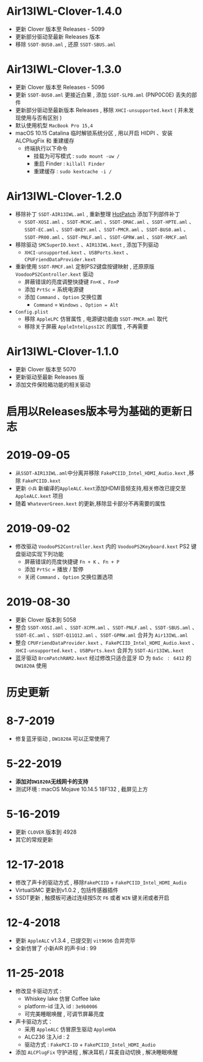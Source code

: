 # Air13IWL-Clover-1.4.0

- 更新 Clover 版本至 Releases - 5099
- 更新部分驱动至最新 Releases 版本
- 移除 `SSDT-BUS0.aml` , 还原 `SSDT-SBUS.aml`
# Air13IWL-Clover-1.3.0
- 更新 Clover 版本至 Releases - 5096
- 更新 `SSDT-BUS0.aml` 更接近白果 , 添加 `SSDT-SLPB.aml` (PNP0C0E) 丢失的部件
- 更新部分驱动至最新版本 Releases , 移除 `XHCI-unsupported.kext` ( 并未发现使用与否有区别 )
- 默认使用机型 `MacBook Pro 15,4`
- macOS 10.15 Catalina 临时解锁系统分区 , 用以开启 HIDPI 、安装 ALCPlugFix 和 重建缓存
  - 终端执行以下命令
    - 挂载为可写模式 : `sudo mount -uw /`
    - 重启 Finder : `killall Finder`
    - 重建缓存 : `sudo kextcache -i /`
# Air13IWL-Clover-1.2.0
- 移除补丁 `SSDT-AIR13IWL.aml`  , 重新整理 [HotPatch](https://github.com/daliansky/Lenovo-Air13-IWL-Hackintosh/blob/master/HotPatch/ReadMe.md) 添加下列部件补丁
  - `SSDT-XOSI.aml` 、`SSDT-MCHC.aml` 、`SSDT-DMAC.aml` 、`SSDT-HPTE.aml` 、`SSDT-EC.aml` 、`SSDT-BKEY.aml` 、`SSDT-PMCR.aml` 、`SSDT-BUS0.aml` 、`SSDT-PR00.aml` 、`SSDT-PNLF.aml` 、`SSDT-GPRW.aml` 、`SSDT-RMCF.aml`
- 移除驱动 `SMCSuperIO.kext` 、`AIR13IWL.kext` , 添加下列驱动
  - `XHCI-unsupported.kext` 、`USBPorts.kext` 、`CPUFriendDataProvider.kext`
- 重新使用 `SSDT-RMCF.aml` 定制PS2键盘按键映射 , 还原原版 `VoodooPS2Controller.kext` 驱动 
  - 屏蔽错误的亮度调整快捷键 `Fn+K` 、`Fn+P`
  - 添加 `PrtSc` = 系统电源键
  - 添加 `Command` 、`Option` 交换位置
    - `Command` = `Windows` 、`Option = Alt`
- `Config.plist`
  - 移除 `AppleLPC` 仿冒属性 , 电源键功能由 `SSDT-PMCR.aml` 取代
  - 移除关于屏蔽 `AppleIntelLpssI2C` 的属性 , 不再需要
# Air13IWL-Clover-1.1.0
- 更新 Clover 版本至 5070
- 更新驱动至最新 Releases 版
- 添加文件保险箱功能的相关驱动
# 启用以Releases版本号为基础的更新日志
# 2019-09-05
- 从`SSDT-AIR13IWL.aml`中分离并移除 `FakePCIID_Intel_HDMI_Audio.kext` ,移除 `FakePCIID.kext`
- 更新 `小兵` 新编译的`AppleALC.kext`添加HDMI音频支持,相关修改已提交至 `AppleALC.kext` 项目
- 随着 `WhateverGreen.kext` 的更新,移除显卡部分不再需要的属性
# 2019-09-02
- 修改驱动 `VoodooPS2Controller.kext` 内的 `VoodooPS2Keyboard.kext` PS2 键盘驱动实现下列功能
  - 屏蔽错误的亮度快捷键 `Fn + K` 、`Fn + P`
  - 添加 `PrtSc` = 播放 / 暂停
  - 关闭 `Command` 、`Option` 交换位置选项
# 2019-08-30
- 更新 Clover 版本到 5058
- 整合 `SSDT-XOSI.aml` 、`SSDT-XCPM.aml` 、`SSDT-PNLF.aml` 、`SSDT-SBUS.aml` 、 `SSDT-EC.aml` 、`SSDT-Q11Q12.aml` 、`SSDT-GPRW.aml` 合并为 `Air13IWL.aml`
- 整合 `CPUFriendDataProvider.kext` 、`FakePCIID_Intel_HDMI_Audio.kext` 、`XHCI-unsupported.kext` 、`USBPorts.kext` 合并为 `SSDT-Air13IWL.kext`
- 蓝牙驱动 `BrcmPatchRAM2.kext` 经过修改只适合蓝牙 ID 为 `0a5c ` : ` 6412` 的 `DW1820A` 使用
# 历史更新
# 8-7-2019
  - 修复蓝牙驱动 , `DW1820A` 可以正常使用了
# 5-22-2019
  - **添加对`DW1820A`无线网卡的支持**
  - 测试环境 : macOS Mojave 10.14.5 18F132 , 截屏见上方
# 5-16-2019
  - 更新 `CLOVER` 版本到 4928
  - 其它的常规更新
# 12-17-2018
  - 修改了声卡的驱动方式 , 移除`FakePCIID` + `FakePCIID_Intel_HDMI_Audio`
  - VirtualSMC 更新到v1.0.2 , 包括传感器插件
  - SSDT更新 , 触摸板可通过连续按5次 `F6` 或者 `WIN` 键关闭或者开启
# 12-4-2018
  - 更新 `AppleALC` v1.3.4 , 已提交到 `vit9696` 合并完毕
  - 全新仿冒了 小新AIR 的声卡id : 99
# 11-25-2018
  - 修改显卡驱动方式 :
    - Whiskey lake 仿冒 Coffee lake
    - platform-id 注入 id : `3e9b0006`
    - 可完美睡眠唤醒 , 可调节屏幕亮度
  - 声卡驱动方式：
    - 采用 `AppleALC` 仿冒原生驱动 `AppleHDA`
    - ALC236 注入id : 2
    - 驱动方式 : `FakePCI-ID` + `FakePCIID_Intel_HDMI_Audio`
  - 添加 `ALCPlugFix` 守护进程 , 解决耳机 / 耳麦自动切换 , 解决睡眠唤醒